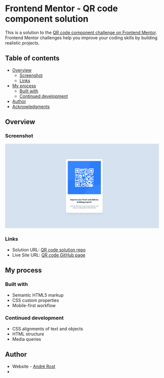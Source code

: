 # Frontend Mentor - QR code component solution

This is a solution to the [QR code component challenge on Frontend Mentor](https://www.frontendmentor.io/challenges/qr-code-component-iux_sIO_H). Frontend Mentor challenges help you improve your coding skills by building realistic projects. 

## Table of contents

- [Overview](#overview)
  - [Screenshot](#screenshot)
  - [Links](#links)
- [My process](#my-process)
  - [Built with](#built-with)
  - [Continued development](#continued-development)
- [Author](#author)
- [Acknowledgments](#acknowledgments)

## Overview

### Screenshot

![QR code screenshot](https://github.com/andre-rost/qr-code-component-main/blob/master/resources/images/qr-screenshot.jpg)

### Links

- Solution URL: [QR code solution repo](https://github.com/andre-rost/qr-code-component-main)
- Live Site URL: [QR code GitHub page](https://andre-rost.github.io/qr-code-component-main/)

## My process

### Built with

- Semantic HTML5 markup
- CSS custom properties
- Mobile-first workflow

### Continued development

- CSS alignments of text and objects
- HTML structure
- Media queries

## Author

- Website - [André Rost](https://github.com/andre-rost)
- 
